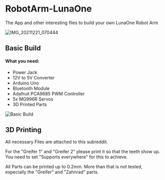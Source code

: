 # RobotArm-LunaOne
The App and other interesting files to build your own LunaOne Robot Arm

![IMG_20211221_070444](https://user-images.githubusercontent.com/43731826/147088112-ccfa90cb-4773-4f00-a7b4-66fb38f28338.jpg)

## Basic Build

#### What you need:
- Power Jack
- 12V to 5V Converter
- Arduino Uno
- Bluetooth Module
- Adafruit PCA9685 PWM Controller
- 5x MG996R Servos
- 3D Printed Parts

![Basic Build](https://user-images.githubusercontent.com/43731826/147089719-1434631e-51ea-4a56-9b6e-ee174c6e3278.PNG)

## 3D Printing

All necessary Files are attached to this subreddit.

For the "Greifer 1" and "Greifer 2" please print it so that the teeth show up.
You need to set "Supports everywhere" for this to achieve.

All Parts can be printed up to 0.2mm. More than that is not tested, especially the
"Greifer" and "Zahnrad" parts.
